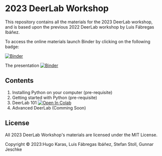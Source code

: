 # 2023 DeerLab Workshop

This repository contains all the materials for the 2023 DeerLab workshop, and is based upon the previous 2022 DeerLab workshop by Luis Fábregas Ibáñez.

To access the online materials launch Binder by clicking on the following badge: 

[![Binder](https://mybinder.org/badge_logo.svg)](https://mybinder.org/v2/gh/HKaras/DeerLabWorkshop2023/main)

The presentation
[![Binder](https://mybinder.org/badge_logo.svg)](https://mybinder.org/v2/gh/HKaras/DeerLabWorkshop2023/main/notebooks/presentation.ipynb)

## Contents
1. Installing Python on your computer (pre-requisite)
2. Getting started with Python (pre-requisite)
3. DeerLab 101 [![Open In Colab](https://colab.research.google.com/assets/colab-badge.svg)](https://colab.research.google.com/HKaras/DeerLabWorkshop2023/blob/main/notebooks/presentation.ipynb)
4. Advanced DeerLab (Comming Soon)


## License

All 2023 DeerLab Workshop's materials are licensed under the MIT License.

Copyright © 2023:Hugo Karas, Luis Fábregas Ibáñez, Stefan Stoll, Gunnar Jeschke
